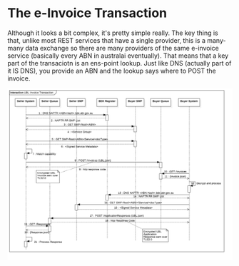 # The e-Invoice Transaction

Although it looks a bit complex, it's pretty simple really.  The key thing is that, unlike most REST services that have a single provider, this is a many-many data exchange so there are many providers of the same e-invoice service (basically every ABN in australai eventually).  That means that a key part of the transaciotn is an ens-point lookup.  Just like DNS (actually part of it IS DNS), you provide an ABN and the lookup says where to POST the invoice.

![Transaction Model](eInvoiceTransaction.png)

